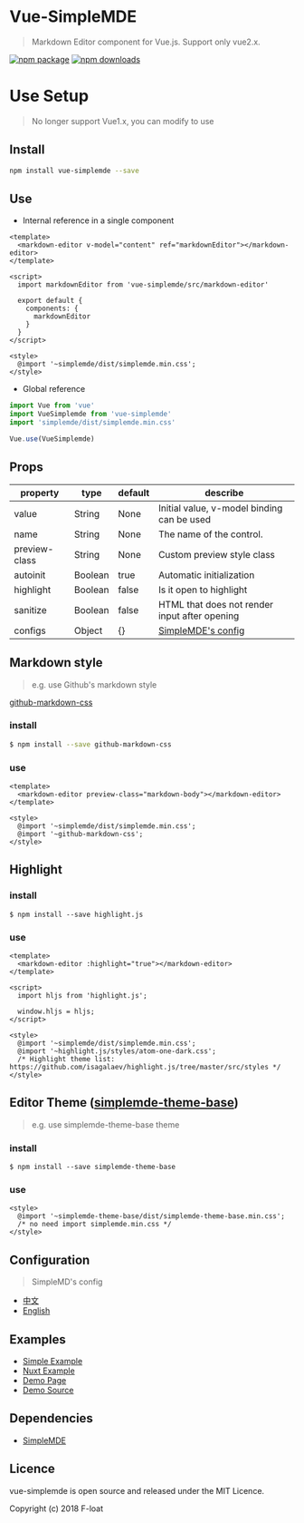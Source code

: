 # Vue-SimpleMDE
> Markdown Editor component for Vue.js. Support only vue2.x.

[![npm package](https://img.shields.io/npm/v/vue-simplemde.svg)](https://npmjs.org/package/vue-simplemde)
[![npm downloads](http://img.shields.io/npm/dm/vue-simplemde.svg)](https://npmjs.org/package/vue-simplemde)

# Use Setup

> No longer support Vue1.x, you can modify to use

## Install

``` bash
npm install vue-simplemde --save
```

## Use

* Internal reference in a single component

``` vue
<template>
  <markdown-editor v-model="content" ref="markdownEditor"></markdown-editor>
</template>

<script>
  import markdownEditor from 'vue-simplemde/src/markdown-editor'

  export default {
    components: {
      markdownEditor
    }
  }
</script>

<style>
  @import '~simplemde/dist/simplemde.min.css';
</style>
```

* Global reference

``` javascript
import Vue from 'vue'
import VueSimplemde from 'vue-simplemde'
import 'simplemde/dist/simplemde.min.css'

Vue.use(VueSimplemde)
```

## Props
| property | type | default | describe |
| ----| ----- | ----- | ---- |
| value | String | None | Initial value, v-model binding can be used |
| name | String | None | The name of the control. |
| preview-class | String | None | Custom preview style class |
| autoinit | Boolean | true | Automatic initialization |
| highlight | Boolean | false | Is it open to highlight |
| sanitize | Boolean | false | HTML that does not render input after opening |
| configs | Object | {} | [SimpleMDE's config](#configuration) |

## Markdown style
> e.g. use Github's markdown style

[github-markdown-css](https://github.com/sindresorhus/github-markdown-css)

### install
``` bash
$ npm install --save github-markdown-css
```

### use
``` vue
<template>
  <markdown-editor preview-class="markdown-body"></markdown-editor>
</template>

<style>
  @import '~simplemde/dist/simplemde.min.css';
  @import '~github-markdown-css';
</style>
```

## Highlight

### install
```
$ npm install --save highlight.js
```

### use
``` vue
<template>
  <markdown-editor :highlight="true"></markdown-editor>
</template>

<script>
  import hljs from 'highlight.js';

  window.hljs = hljs;
</script>

<style>
  @import '~simplemde/dist/simplemde.min.css';
  @import '~highlight.js/styles/atom-one-dark.css';
  /* Highlight theme list: https://github.com/isagalaev/highlight.js/tree/master/src/styles */
</style>
```

## Editor Theme ([simplemde-theme-base](https://github.com/xcatliu/simplemde-theme-base/wiki/List-of-themes))
> e.g. use simplemde-theme-base theme

### install
```
$ npm install --save simplemde-theme-base
```

### use
``` vue
<style>
  @import '~simplemde-theme-base/dist/simplemde-theme-base.min.css';
  /* no need import simplemde.min.css */
</style>
```

## Configuration
> SimpleMD's config

* [中文](doc/configuration_zh.md)
* [English](doc/configuration_en.md)

## Examples

* [Simple Example](./examples/index.vue)
* [Nuxt Example](./examples/nuxt)
* [Demo Page](https://f-loat.github.io/vue-simplemde/)
* [Demo Source](https://github.com/F-loat/vue-simplemde/tree/gh-pages)

## Dependencies

* [SimpleMDE](https://github.com/sparksuite/simplemde-markdown-editor)

## Licence

vue-simplemde is open source and released under the MIT Licence.

Copyright (c) 2018 F-loat

